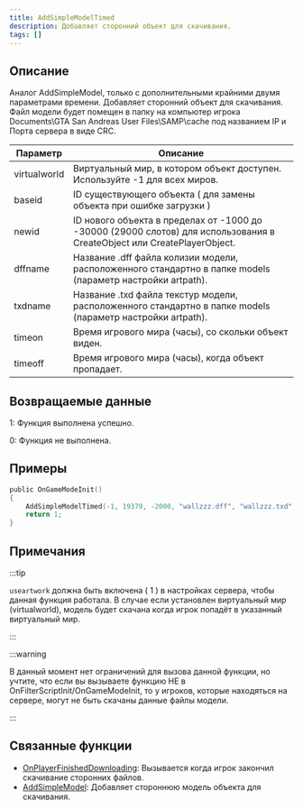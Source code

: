 ```yaml
---
title: AddSimpleModelTimed
description: Добавляет сторонний объект для скачивания.
tags: []
---
```


<VersionWarn version='SA-MP 0.3.DL R1' />

## Описание

Аналог AddSimpleModel, только с дополнительными крайними двумя параметрами времени.
Добавляет сторонний объект для скачивания. Файл модели будет помещен в папку на компьютер игрока Documents\GTA San Andreas User Files\SAMP\cache под названием IP и Порта сервера в виде CRC.

| Параметр     | Описание                                                                                                                    |
| ------------ | --------------------------------------------------------------------------------------------------------------------------- |
| virtualworld | Виртуальный мир, в котором объект доступен. Используйте -1 для всех миров.                                                  |
| baseid       | ID существующего объекта ( для замены объекта при ошибке загрузки )                                                         |
| newid        | ID нового объекта в пределах от -1000 до -30000 (29000 слотов) для использования в CreateObject или CreatePlayerObject.     |
| dffname      | Название .dff файла колизии модели, расположенного стандартно в папке models (параметр настройки artpath).                  |
| txdname      | Название .txd файла текстур модели, расположенного стандартно в папке models (параметр настройки artpath).                  |
| timeon       | Время игрового мира (часы), со скольки объект виден.                                                                        |
| timeoff      | Время игрового мира (часы), когда объект пропадает.                                                                         |

## Возвращаемые данные

1: Функция выполнена успешно.

0: Функция не выполнена.

## Примеры

```c
public OnGameModeInit()
{
    AddSimpleModelTimed(-1, 19379, -2000, "wallzzz.dff", "wallzzz.txd", 9, 18); // Объект будет виден с 9:00 до 18:00
    return 1;
}
```


## Примечания

:::tip

`useartwork` должна быть включена ( 1 ) в настройках сервера, чтобы данная функция работала. В случае если установлен виртуальный мир (virtualworld), модель будет скачана когда игрок попадёт в указанный виртуальный мир.

:::

:::warning

В данный момент нет ограничений для вызова данной функции, но учтите, что если вы вызываете функцию НЕ в OnFilterScriptInit/OnGameModeInit, то у игроков, которые находяться на сервере, могут не быть скачаны данные файлы модели.

:::

## Связанные функции

- [OnPlayerFinishedDownloading](../callbacks/OnPlayerFinishedDownloading): Вызывается когда игрок закончил скачивание сторонних файлов.
- [AddSimpleModel](AddSimpleModel): Добавляет стороннюю модель объекта для скачивания.
